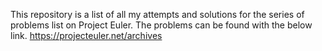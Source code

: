 This repository is a list of all my attempts and solutions for the series of problems list on Project Euler.  The problems can be found with the below link.
https://projecteuler.net/archives
